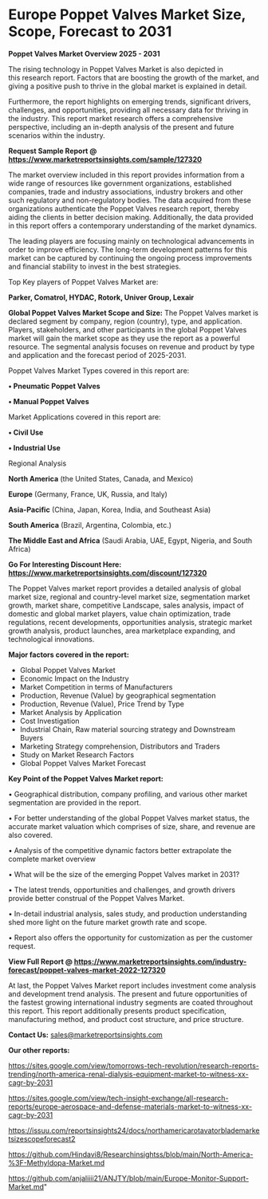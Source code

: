 # Europe Poppet Valves Market Size, Scope, Forecast to 2031

<Strong> Poppet Valves Market Overview 2025 - 2031</strong>

The rising technology in Poppet Valves Market is also depicted in this research report. Factors that are boosting the growth of the market, and giving a positive push to thrive in the global market is explained in detail.

Furthermore, the report highlights on emerging trends, significant drivers, challenges, and opportunities, providing all necessary data for thriving in the industry. This report market research offers a comprehensive perspective, including an in-depth analysis of the present and future scenarios within the industry.

<strong>Request Sample Report @ <a href=https://www.marketreportsinsights.com/sample/127320>https://www.marketreportsinsights.com/sample/127320</a></strong>

The market overview included in this report provides information from a wide range of resources like government organizations, established companies, trade and industry associations, industry brokers and other such regulatory and non-regulatory bodies. The data acquired from these organizations authenticate the Poppet Valves research report, thereby aiding the clients in better decision making. Additionally, the data provided in this report offers a contemporary understanding of the market dynamics.

The leading players are focusing mainly on technological advancements in order to improve efficiency. The long-term development patterns for this market can be captured by continuing the ongoing process improvements and financial stability to invest in the best strategies.

Top Key players of Poppet Valves Market are:

<strong>Parker, Comatrol, HYDAC, Rotork, Univer Group, Lexair</strong>

<strong><b>Global Poppet Valves Market Scope and Size:</b></strong>
The Poppet Valves market is declared segment by company, region (country), type, and application. Players, stakeholders, and other participants in the global Poppet Valves market will gain the market scope as they use the report as a powerful resource. The segmental analysis focuses on revenue and product by type and application and the forecast period of 2025-2031.

Poppet Valves Market Types covered in this report are:

<strong>• Pneumatic Poppet Valves

• Manual Poppet Valves</strong>

Market Applications covered in this report are:

<strong>• Civil Use

• Industrial Use</strong> 

Regional Analysis

<strong>North America</strong> (the United States, Canada, and Mexico)

<strong>Europe</strong> (Germany, France, UK, Russia, and Italy)

<strong>Asia-Pacific</strong> (China, Japan, Korea, India, and Southeast Asia)

<strong>South America</strong> (Brazil, Argentina, Colombia, etc.)

<strong>The Middle East and Africa</strong> (Saudi Arabia, UAE, Egypt, Nigeria, and South Africa)

<strong>Go For Interesting Discount Here: <a href=https://www.marketreportsinsights.com/discount/127320>https://www.marketreportsinsights.com/discount/127320</a></strong>

The Poppet Valves market report provides a detailed analysis of global market size, regional and country-level market size, segmentation market growth, market share, competitive Landscape, sales analysis, impact of domestic and global market players, value chain optimization, trade regulations, recent developments, opportunities analysis, strategic market growth analysis, product launches, area marketplace expanding, and technological innovations.

<strong><b>Major factors covered in the report:</b></strong>
<ul>
  <li>Global Poppet Valves Market </li>
  <li>Economic Impact on the Industry</li>
  <li>Market Competition in terms of Manufacturers</li>
  <li>Production, Revenue (Value) by geographical segmentation</li>
  <li>Production, Revenue (Value), Price Trend by Type</li>
  <li>Market Analysis by Application</li>
  <li>Cost Investigation</li>
  <li>Industrial Chain, Raw material sourcing strategy and Downstream Buyers</li>
  <li>Marketing Strategy comprehension, Distributors and Traders</li>
  <li>Study on Market Research Factors</li>
  <li>Global Poppet Valves Market Forecast</li>
</ul>

<strong><b>Key Point of the Poppet Valves Market report:</b></strong>

• Geographical distribution, company profiling, and various other market segmentation are provided in the report.

• For better understanding of the global Poppet Valves market status, the accurate market valuation which comprises of size, share, and revenue are also covered.

• Analysis of the competitive dynamic factors better extrapolate the complete market overview

• What will be the size of the emerging Poppet Valves market in 2031?

• The latest trends, opportunities and challenges, and growth drivers provide better construal of the Poppet Valves Market.

• In-detail industrial analysis, sales study, and production understanding shed more light on the future market growth rate and scope.

• Report also offers the opportunity for customization as per the customer request.

<strong><b>View Full Report @ <a href=https://www.marketreportsinsights.com/industry-forecast/poppet-valves-market-2022-127320>https://www.marketreportsinsights.com/industry-forecast/poppet-valves-market-2022-127320</a></b></strong>


At last, the Poppet Valves Market report includes investment come analysis and development trend analysis. The present and future opportunities of the fastest growing international industry segments are coated throughout this report. This report additionally presents product specification, manufacturing method, and product cost structure, and price structure.

<strong>Contact Us:</strong>
sales@marketreportsinsights.com

<strong>Our other reports:</strong>

<a href=https://sites.google.com/view/tomorrows-tech-revolution/research-reports-trending/north-america-renal-dialysis-equipment-market-to-witness-xx-cagr-by-2031>https://sites.google.com/view/tomorrows-tech-revolution/research-reports-trending/north-america-renal-dialysis-equipment-market-to-witness-xx-cagr-by-2031</a>

<a href=https://sites.google.com/view/tech-insight-exchange/all-research-reports/europe-aerospace-and-defense-materials-market-to-witness-xx-cagr-by-2031>https://sites.google.com/view/tech-insight-exchange/all-research-reports/europe-aerospace-and-defense-materials-market-to-witness-xx-cagr-by-2031</a>

<a href=https://issuu.com/reportsinsights24/docs/northamericarotavatorblademarketsizescopeforecast2>https://issuu.com/reportsinsights24/docs/northamericarotavatorblademarketsizescopeforecast2</a>

<a href=https://github.com/Hindavi8/Researchinsightss/blob/main/North-America-%3F-Methyldopa-Market.md>https://github.com/Hindavi8/Researchinsightss/blob/main/North-America-%3F-Methyldopa-Market.md</a>

<a href=https://github.com/anjaliiii21/ANJTY/blob/main/Europe-Monitor-Support-Market.md>https://github.com/anjaliiii21/ANJTY/blob/main/Europe-Monitor-Support-Market.md</a>"
